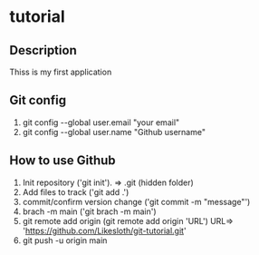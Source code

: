 # tutorial

## Description
Thiss is my first application

## Git config
1. git config --global user.email "your email"
2. git config --global user.name "Github username"


## How to use  Github 
1. Init repository ('git init'). => .git (hidden folder)
2. Add files to track ('git add .')
3. commit/confirm version change ('git commit -m "message"') 
4. brach -m main ('git brach -m main')
5. git remote add origin (git remote add origin 'URL') URL=> 'https://github.com/Likesloth/git-tutorial.git'
6. git push -u origin main